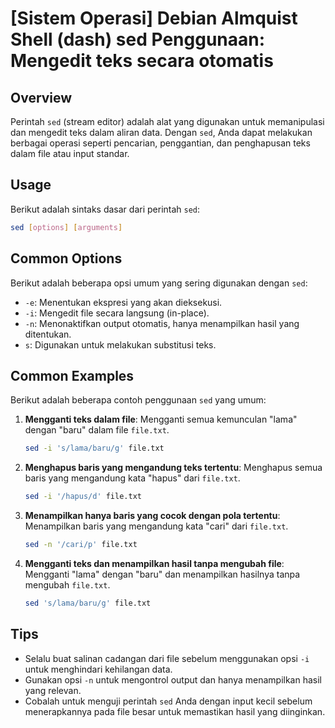 # [Sistem Operasi] Debian Almquist Shell (dash) sed Penggunaan: Mengedit teks secara otomatis

## Overview
Perintah `sed` (stream editor) adalah alat yang digunakan untuk memanipulasi dan mengedit teks dalam aliran data. Dengan `sed`, Anda dapat melakukan berbagai operasi seperti pencarian, penggantian, dan penghapusan teks dalam file atau input standar.

## Usage
Berikut adalah sintaks dasar dari perintah `sed`:

```bash
sed [options] [arguments]
```

## Common Options
Berikut adalah beberapa opsi umum yang sering digunakan dengan `sed`:

- `-e`: Menentukan ekspresi yang akan dieksekusi.
- `-i`: Mengedit file secara langsung (in-place).
- `-n`: Menonaktifkan output otomatis, hanya menampilkan hasil yang ditentukan.
- `s`: Digunakan untuk melakukan substitusi teks.

## Common Examples
Berikut adalah beberapa contoh penggunaan `sed` yang umum:

1. **Mengganti teks dalam file**:
   Mengganti semua kemunculan "lama" dengan "baru" dalam file `file.txt`.
   ```bash
   sed -i 's/lama/baru/g' file.txt
   ```

2. **Menghapus baris yang mengandung teks tertentu**:
   Menghapus semua baris yang mengandung kata "hapus" dari `file.txt`.
   ```bash
   sed -i '/hapus/d' file.txt
   ```

3. **Menampilkan hanya baris yang cocok dengan pola tertentu**:
   Menampilkan baris yang mengandung kata "cari" dari `file.txt`.
   ```bash
   sed -n '/cari/p' file.txt
   ```

4. **Mengganti teks dan menampilkan hasil tanpa mengubah file**:
   Mengganti "lama" dengan "baru" dan menampilkan hasilnya tanpa mengubah `file.txt`.
   ```bash
   sed 's/lama/baru/g' file.txt
   ```

## Tips
- Selalu buat salinan cadangan dari file sebelum menggunakan opsi `-i` untuk menghindari kehilangan data.
- Gunakan opsi `-n` untuk mengontrol output dan hanya menampilkan hasil yang relevan.
- Cobalah untuk menguji perintah `sed` Anda dengan input kecil sebelum menerapkannya pada file besar untuk memastikan hasil yang diinginkan.
